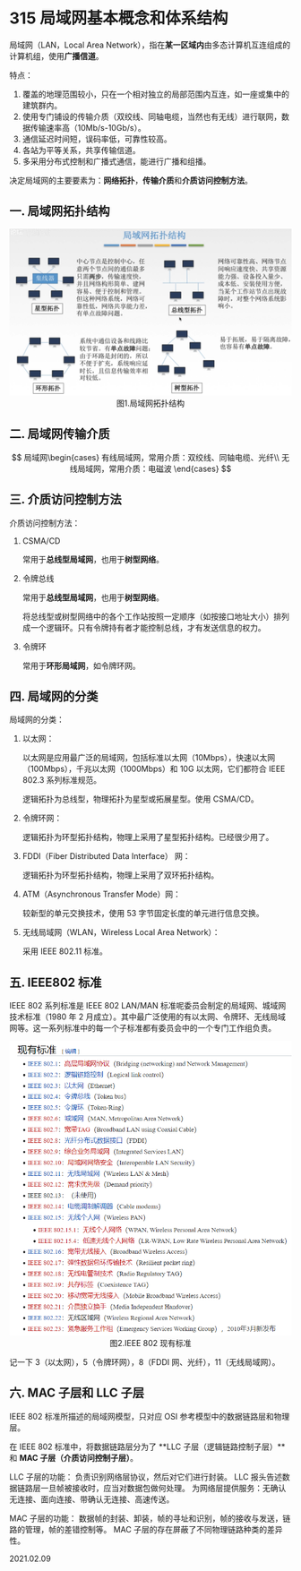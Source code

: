 # 315 局域网基本概念和体系结构

局域网（LAN，Local Area Network），指在**某一区域内**由多态计算机互连组成的计算机组，使用**广播信道**。

特点：

1. 覆盖的地理范围较小，只在一个相对独立的局部范围内互连，如一座或集中的建筑群内。
2. 使用专门铺设的传输介质（双绞线、同轴电缆，当然也有无线）进行联网，数据传输速率高（10Mb/s-10Gb/s）。
3. 通信延迟时间短，误码率低，可靠性较高。
4. 各站为平等关系，共享传输信道。
5. 多采用分布式控制和广播式通信，能进行广播和组播。

决定局域网的主要要素为：**网络拓扑**，**传输介质**和**介质访问控制方法**。

## 一. 局域网拓扑结构

<img src="计网315-1.png" alt="计网315-1" style="zoom:67%;" />

<center>图1.局域网拓扑结构</center>

## 二. 局域网传输介质

$$
局域网\begin{cases}
有线局域网，常用介质：双绞线、同轴电缆、光纤\\
无线局域网，常用介质：电磁波
\end{cases}
$$

## 三. 介质访问控制方法

介质访问控制方法：

1. CSMA/CD

   常用于**总线型局域网**，也用于**树型网络**。

2. 令牌总线

   常用于**总线型局域网**，也用于**树型网络**。

   将总线型或树型网络中的各个工作站按照一定顺序（如按接口地址大小）排列成一个逻辑环。只有令牌持有者才能控制总线，才有发送信息的权力。

3. 令牌环

   常用于**环形局域网**，如令牌环网。

## 四. 局域网的分类

局域网的分类：

1. 以太网：

   以太网是应用最广泛的局域网，包括标准以太网（10Mbps），快速以太网（100Mbps），千兆以太网（1000Mbps）和 10G 以太网，它们都符合 IEEE 802.3 系列标准规范。

   逻辑拓扑为总线型，物理拓扑为星型或拓展星型。使用 CSMA/CD。

2. 令牌环网：

   逻辑拓扑为环型拓扑结构，物理上采用了星型拓扑结构。已经很少用了。

3. FDDI（Fiber Distributed Data Interface） 网：

   逻辑拓扑为环型拓扑结构，物理上采用了双环拓扑结构。

4. ATM（Asynchronous Transfer Mode）网：

   较新型的单元交换技术，使用 53 字节固定长度的单元进行信息交换。

5. 无线局域网（WLAN，Wireless Local Area Network）：

   采用 IEEE 802.11 标准。

## 五. IEEE802 标准

IEEE 802 系列标准是 IEEE 802 LAN/MAN 标准呢委员会制定的局域网、城域网技术标准（1980 年 2 月成立）。其中最广泛使用的有以太网、令牌环、无线局域网等。这一系列标准中的每一个子标准都有委员会中的一个专门工作组负责。

<img src="计网315-2.png" alt="计网315-2" style="zoom:67%;" />

<center>图2.IEEE 802 现有标准</center>

记一下 3（以太网），5（令牌环网），8（FDDI 网、光纤），11（无线局域网）。

## 六. MAC 子层和 LLC 子层

IEEE 802 标准所描述的局域网模型，只对应 OSI 参考模型中的数据链路层和物理层。

在 IEEE 802 标准中，将数据链路层分为了 **LLC 子层（逻辑链路控制子层）**和 **MAC 子层（介质访问控制子层）**。

LLC 子层的功能：
负责识别网络层协议，然后对它们进行封装。
LLC 报头告述数据链路层一旦帧被接收时，应当对数据包做何处理。
为网络层提供服务：无确认无连接、面向连接、带确认无连接、高速传送。

MAC 子层的功能：
数据帧的封装、卸装，帧的寻址和识别，帧的接收与发送，链路的管理，帧的差错控制等。
MAC 子层的存在屏蔽了不同物理链路种类的差异性。

2021.02.09